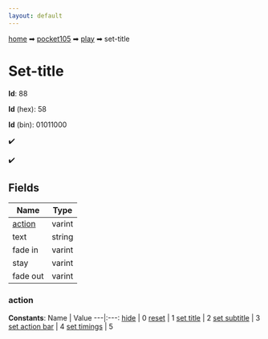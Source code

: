```yaml
---
layout: default
---
```


[home](/) ➡ [pocket105](/protocol/pocket105) ➡ [play](/protocol/pocket105/play) ➡ set-title

# Set-title

**Id**: 88

**Id** (hex): 58

**Id** (bin): 01011000

✔️

✔️

## Fields

Name | Type
---|---
[action](#action) | varint
text | string
fade in | varint
stay | varint
fade out | varint

### action

**Constants**:
Name | Value
---|:---:
[hide](action_hide) | 0
[reset](action_reset) | 1
[set title](action_set-title) | 2
[set subtitle](action_set-subtitle) | 3
[set action bar](action_set-action-bar) | 4
[set timings](action_set-timings) | 5

